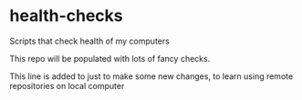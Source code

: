 # health-checks
Scripts that check health of my computers

This repo will be populated with lots of fancy checks.

This line is added to just to make some new changes, to learn using remote repositories on local computer 
